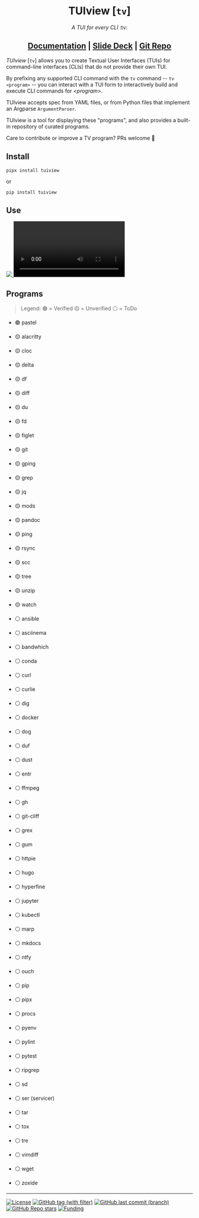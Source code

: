 <h1 align="center">TUIview [<code>tv</code>]</h1>
<p align="center"><em>A TUI for every CLI</em> :tv:</p>
<h2 align="center">
<a href="https://www.f2dv.com/r/tuiview/" target="_blank">Documentation</a>
| <a href="https://www.f2dv.com/s/tuiview/" target="_blank">Slide Deck</a>
| <a href="https://www.github.com/fresh2dev/tuiview/" target="_blank">Git Repo</a>
</h2>

*TUIview* [`tv`] allows you to create Textual User Interfaces (TUIs) for command-line interfaces (CLIs) that do not provide their own TUI.

By prefixing any supported CLI command with the `tv` command -- `tv <program>` -- you can interact with a TUI form to interactively build and execute CLI commands for *\<program>*.

TUIview accepts spec from YAML files, or from Python files that implement an Argparse `ArgumentParser`.

TUIview is a tool for displaying these "programs", and also provides a built-in repository of curated programs.

Care to contribute or improve a TV program? PRs welcome :call_me_hand:

## Install

```
pipx install tuiview
```

or

```
pip install tuiview
```

## Use

<a href="https://www.f2dv.com/s/tuiview/" target="_blank">
    <img src="https://img.fresh2.dev/slides_placeholder.png"></img>
</a>

<video autoplay="false" controls="controls">
  <source src="https://img.fresh2.dev/tv_demo.webm" type="video/webm"/>
  <p><i>This page does not support webm video playback.</i></p>
  <p><i><a href="https://www.f2dv.com/r/tuiview/" target="_blank">Click here to watch a video demo.</a></i></p>
</video>

## Programs

> Legend:
:green_circle: = Verified
:yellow_circle: = Unverified
:white_circle: = ToDo


- :green_circle: pastel

- :yellow_circle: alacritty
- :yellow_circle: cloc
- :yellow_circle: delta
- :yellow_circle: df
- :yellow_circle: diff
- :yellow_circle: du
- :yellow_circle: fd
- :yellow_circle: figlet
- :yellow_circle: git
- :yellow_circle: gping
- :yellow_circle: grep
- :yellow_circle: jq
- :yellow_circle: mods
- :yellow_circle: pandoc
- :yellow_circle: ping
- :yellow_circle: rsync
- :yellow_circle: scc
- :yellow_circle: tree
- :yellow_circle: unzip
- :yellow_circle: watch


- :white_circle: ansible
- :white_circle: asciinema
- :white_circle: bandwhich
- :white_circle: conda
- :white_circle: curl
- :white_circle: curlie
- :white_circle: dig
- :white_circle: docker
- :white_circle: dog
- :white_circle: duf
- :white_circle: dust
- :white_circle: entr
- :white_circle: ffmpeg
- :white_circle: gh
- :white_circle: git-cliff
- :white_circle: grex
- :white_circle: gum
- :white_circle: httpie
- :white_circle: hugo
- :white_circle: hyperfine
- :white_circle: jupyter
- :white_circle: kubectl
- :white_circle: marp
- :white_circle: mkdocs
- :white_circle: ntfy
- :white_circle: ouch
- :white_circle: pip
- :white_circle: pipx
- :white_circle: procs
- :white_circle: pyenv
- :white_circle: pylint
- :white_circle: pytest
- :white_circle: ripgrep
- :white_circle: sd
- :white_circle: ser (servicer)
- :white_circle: tar
- :white_circle: tox
- :white_circle: tre
- :white_circle: vimdiff
- :white_circle: wget
- :white_circle: zoxide

---

[![License](https://img.shields.io/github/license/fresh2dev/tuiview?color=blue&style=for-the-badge)](https://www.f2dv.com/r/tuiview/license/)
[![GitHub tag (with filter)](https://img.shields.io/github/v/tag/fresh2dev/tuiview?filter=!*%5Ba-z%5D*&style=for-the-badge&label=Release&color=blue)](https://www.f2dv.com/r/tuiview/changelog/)
[![GitHub last commit (branch)](https://img.shields.io/github/last-commit/fresh2dev/tuiview/main?style=for-the-badge&label=updated&color=blue)](https://www.f2dv.com/r/tuiview/changelog/)
[![GitHub Repo stars](https://img.shields.io/github/stars/fresh2dev/tuiview?color=blue&style=for-the-badge)](https://star-history.com/#fresh2dev/tuiview&Date)
[![Funding](https://img.shields.io/badge/funding-%24%24%24-blue?style=for-the-badge)](https://www.f2dv.com/fund/)
<!-- [![GitHub issues](https://img.shields.io/github/issues-raw/fresh2dev/tuiview?color=blue&style=for-the-badge)](https://www.github.com/fresh2dev/tuiview/issues/) -->
<!-- [![GitHub pull requests](https://img.shields.io/github/issues-pr-raw/fresh2dev/tuiview?color=blue&style=for-the-badge)](https://www.github.com/fresh2dev/tuiview/pulls/) -->
<!-- [![PyPI - Downloads](https://img.shields.io/pypi/dm/tuiview?color=blue&style=for-the-badge)](https://pypi.org/project/tuiview/) -->
<!-- [![Docker Pulls](https://img.shields.io/docker/pulls/fresh2dev/tuiview?color=blue&style=for-the-badge)](https://hub.docker.com/r/fresh2dev/tuiview/) -->

